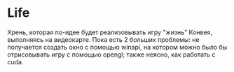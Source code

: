# Life
Хрень, которая по-идее будет реализовывать игру "жизнь" Конвея, выполняясь на видеокарте. Пока есть 2 больших проблемы: не получается создать окно с помощью winapi, на котором можно было бы отрисовывать игру с помощью opengl; также неясно, как работать с cuda.
